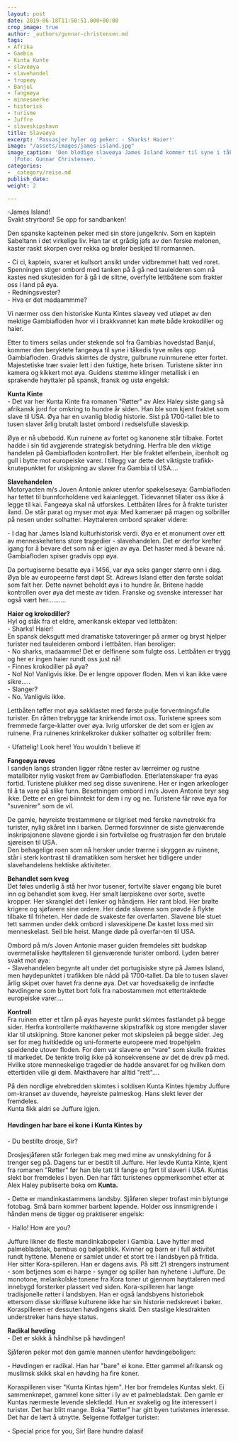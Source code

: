 ```yaml
---
layout: post
date: 2019-06-18T11:50:51.000+00:00
crop_image: true
author: _authors/gunnar-christensen.md
tags:
- Afrika
- Gambia
- Kinta Kunte
- slaveøya
- slavehandel
- tropeøy
- Banjul
- fangeøya
- minnesmerke
- historisk
- turisme
- Juffre
- slaveskipshavn
title: Slaveøya
excerpt: 'Passasjer hyler og peker: - Sharks! Haier!'
image: "/assets/images/james-island.jpg"
image_caption: 'Den blodige slaveøya James Island kommer til syne i tåkedisen på Gambiafloden.
  |Foto: Gunnar Christensen. '
categories:
- _category/reise.md
publish_date: 
weight: 2

---
```

\-James Island!  
Svakt stryrbord! Se opp for sandbanken!

Den spanske kapteinen peker med sin store jungelkniv. Som en kaptein Sabeltann i det virkelige liv. Han tar et grådig jafs av den ferske melonen, kaster raskt skorpen over rekka og brøler beskjed til rormannen.

\- Ci ci, kaptein, svarer et kullsort ansikt under vidbremmet hatt ved roret.  
Spenningen stiger ombord med tanken på å gå ned tauleideren som nå kastes ned skutesiden for å gå i de slitne, overfylte lettbåtene som frakter oss i land på øya.  
\- Redningsvester?  
\- Hva er det madaammme?

Vi nærmer oss den historiske Kunta Kintes slaveøy ved utløpet av den mektige Gambiafloden hvor vi i brakkvannet kan møte både krokodiller og haier.

Etter to timers seilas under stekende sol fra Gambias hovedstad Banjul, kommer den beryktete fangeøya til syne i tåkedis tyve miles opp Gambiafloden. Gradvis skimtes de dystre, gulbrune ruinmurene etter fortet. Majestetiske trær svaier lett i den fuktige, hete brisen. Turistene sikter inn kamera og kikkert mot øya. Guidens stemme klinger metallisk i en sprakende høyttaler på spansk, fransk og ustø engelsk:

**Kunta Kinte**  
\- Det var her Kunta Kinte fra romanen "Røtter" av Alex Haley siste gang så afrikansk jord for omkring to hundre år siden. Han ble som kjent fraktet som slave til USA. Øya har en uvanlig blodig historie. Sist på 1700-tallet ble to tusen slaver årlig brutalt lastet ombord i redselsfulle slaveskip.

Øya er nå ubebodd. Kun ruinene av fortet og kanonene står tilbake. Fortet hadde i sin tid avgjørende strategisk betydning. Herfra ble den viktige handelen på Gambiafloden kontrollert. Her ble fraktet elfenbein, ibenholt og gull i bytte mot europeiske varer. I tillegg var dette det viktigste trafikk-knutepunktet for utskipning av slaver fra Gambia til USA....

**Slavehandelen**  
Motoryacten m/s Joven Antonie ankrer utenfor spøkelsesøya: Gambiafloden har tettet til bunnforholdene ved kaianlegget. Tidevannet tillater oss ikke å legge til kai. Fangeøya skal nå utforskes. Lettbåten låres for å frakte turister iland. De står parat og myser mot øya: Med kameraer på magen og solbriller på nesen under solhatter. Høyttaleren ombord spraker videre:

\- I dag har James Island kulturhistorisk verdi. Øya er et monument over ett av menneskehetens store tragedier - slavehandelen. Det er derfor krefter igang for å bevare det som nå er igjen av øya. Det haster med å bevare nå. Gambiafloden spiser gradvis opp øya.

Da portugiserne besatte øya i 1456, var øya seks ganger større enn i dag. Øya ble av europeerne først døpt St. Adrews Island etter den første soldat som falt her. Dette navnet beholdt øya i to hundre år. Britene hadde kontrollen over øya det meste av tiden. Franske og svenske interesser har også vært her..........

**Haier og krokodiller?**  
Hyl og ståk fra et eldre, amerikansk ektepar ved lettbåten:  
\- Sharks! Haier!  
En spansk deksgutt med dramatiske tatoveringer på armer og bryst hjelper turister ned tauleideren ombord i lettbåten. Han beroliger:  
\- No sharks, madaamme! Det er delfinene som fulgte oss. Lettbåten er trygg og her er ingen haier rundt oss just nå!  
\- Finnes krokodiller på øya?  
\- No! No! Vanligvis ikke. De er lengre oppover floden. Men vi kan ikke være sikre.....  
\- Slanger?  
\- No. Vanligvis ikke.

Lettbåten tøffer mot øya søkklastet med første pulje forventningsfulle turister. En råtten trebrygge tar knirkende imot oss. Turistene sprees som fremmede farge-klatter over øya. Ivrig utforsker de det som er igjen av ruinene. Fra ruinenes krinkelkroker dukker solhatter og solbriller frem:

\- Ufattelig! Look here! You wouldn´t believe it!

**Fangeøya røves**  
I sanden langs stranden ligger råtne rester av lærreimer og rustne matallbiter nylig vasket frem av Gambiafloden. Etterlatenskaper fra øyas fortid. Turistene plukker med seg disse suvenirene. Her er ingen arkeologer til å ta vare på slike funn. Besetningen ombord i m/s Joven Antonie bryr seg ikke. Dette er en grei biinntekt for dem i ny og ne. Turistene får røve øya for "suvenirer" som de vil.

De gamle, høyreiste trestammene er tilgriset med ferske navnetrekk fra turister, nylig skåret inn i barken. Dermed forsvinner de siste gjenværende inskripsjonene slavene gjorde i sin fortvilelse og frustrasjon før den brutale sjøreisen til USA.  
Den behagelige roen som nå hersker under trærne i skyggen av ruinene, står i sterk kontrast til dramatikken som hersket her tidligere under slavehandelens hektiske aktiviteter.

**Behandlet som kveg**  
Det føles underlig å stå her hvor tusener, fortvilte slaver engang ble buret inn og behandlet som kveg. Her smalt lærpiskene over sorte, svette kropper. Her skranglet det i lenker og håndjern. Her rant blod. Her brølte krigere og sjøfarere sine ordere. Her døde slavene som prøvde å flykte tilbake til friheten. Her døde de svakeste før overfarten. Slavene ble stuet tett sammen under dekk ombord i slaveskipene.De kastet loss med sin menneskelast. Seil ble heist. Mange døde på overfar-ten til USA.

Ombord på m/s Joven Antonie maser guiden fremdeles sitt budskap overmetalliske høyttaleren til gjenværende turister ombord. Lyden bærer svakt mot øya:  
\- Slavehandelen begynte alt under det portugisiske styre på James Island, men høydepunktet i trafikken ble nådd på 1700-tallet. Da ble to tusen slaver årlig skipet over havet fra denne øya. Det var hovedsakelig de innfødte høvdingene som byttet bort folk fra nabostammen mot ettertraktede europeiske varer....

**Kontroll**  
Fra ruinen etter et tårn på øyas høyeste punkt skimtes fastlandet på begge sider. Herfra kontrollerte makthaverne skipstrafikk og store mengder slaver klar til utskipning. Store kanoner peker mot skipsleien på begge sider. Jeg ser for meg hvitkledde og uni-formerte europeere med tropehjelm speidende utover floden. For dem var slavene en "vare" som skulle fraktes til markedet. De tenkte trolig ikke på konsekvensene av det de drev på med. Hvilke store menneskelige tragedier de hadde ansvaret for og hvilken dom ettertiden ville gi dem. Makthavere har alltid "rett"....

På den nordlige elvebredden skimtes i soldisen Kunta Kintes hjemby Juffure om-kranset av duvende, høyreiste palmeskog. Hans slekt lever der fremdeles.  
Kunta fikk aldri se Juffure igjen.

#### **Høvdingen har bare ei kone i Kunta Kintes by**

\- Du bestilte drosje, Sir?

Drosjesjåføren står forlegen bak meg med mine av unnskyldning for å trenger seg på. Dagens tur er bestilt til Juffure. Her levde Kunta Kinte, kjent fra romanen "Røtter" før han ble tatt til fange og ført til slaveri i USA. Kuntas slekt bor fremdeles i byen. Den har fått turistenes oppmerksomhet etter at Alex Haley publiserte boka om **Kunta.**

\- Dette er mandinkastammens landsby. Sjåføren sleper trofast min blytunge fotobag. Små barn kommer barbent løpende. Holder oss innsmigrende i hånden mens de tigger og praktiserer engelsk:

\- Hallo! How are you?

Juffure likner de fleste mandinkabopeler i Gambia. Lave hytter med palmebladstak, bambus og bølgeblikk. Kvinner og barn er i full aktivitet rundt hyttene. Menene er samlet under et stort tre i landsbyen på fritida. Her sitter Kora-spilleren. Han er dagens avis. På sitt 21 strengers instrument - som betjenes som ei harpe - synger og spiller han nyhetene i Juffure. De monotone, melankolske tonene fra Kora toner ut gjennom høyttaleren med innebygd forsterker plassert ved siden. Kora-spilleren har lange tradisjonelle røtter i landsbyen. Han er også landsbyens historiebok ettersom disse skrifløse kulturene ikke har sin historie nedskrevet i bøker. Koraspilleren er dessuten høvdingens skald. Den staslige klesdrakten understreker hans høye status.

**Radikal høvding**  
\- Det er skikk å håndhilse på høvdingen!

Sjåføren peker mot den gamle mannen utenfor høvdingeboligen:

\- Høvdingen er radikal. Han har "bare" ei kone. Etter gammel afrikansk og muslimsk skikk skal en høvding ha fire koner.

Koraspilleren viser "Kunta Kintas hjem". Her bor fremdeles Kuntas slekt. Ei sammenkrøpet, gammel kone sitter i ly av et palmebladstak. Den gamle er Kuntas nærmeste levende slektledd. Hun er svakelig og lite interessert i turister. Det har blitt mange. Boka "Røtter" har gitt byen turistenes interesse. Det har de lært å utnytte. Selgerne fotfølger turister:

\- Special price for you, Sir! Bare hundre dalasi!
